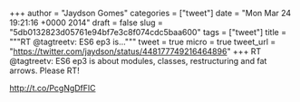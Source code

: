 
+++
author = "Jaydson Gomes"
categories = ["tweet"]
date = "Mon Mar 24 19:21:16 +0000 2014"
draft = false
slug = "5db0132823d05761e94bf7e3c8f074cdc5baa600"
tags = ["tweet"]
title = """RT @tagtreetv: ES6 ep3 is..."""
tweet = true
micro = true
tweet_url = "https://twitter.com/jaydson/status/448177749216464896"
+++
RT @tagtreetv: ES6 ep3 is about modules, classes, restructuring and fat arrows. Please RT! 

http://t.co/PcgNgDfFlC
